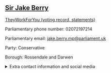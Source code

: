 ## <a href="https://members.parliament.uk/member/4060/contact">Sir Jake Berry</a>

<a href="https://www.theyworkforyou.com/mp/24860/jake_berry/rossendale_and_darwen">TheyWorkForYou (voting record, statements)</a> 

Parliamentary phone number: 02072197214 

Parliamentary email: jake.berry.mp@parliament.uk 

Party: Conservative 

Borough: Rossendale and Darwen 

<details><summary>Extra contact information and social media</summary> 
<li>Website: http://jakeberry.org/</li>
<li>Twitter: https://twitter.com/jakeberry</li>
<li>Constituency office phone number: 01706215547</li>
<li>Constituency office email:</li>
<li>Facebook:</li>
<li>Instagram:</li>
<li>Youtube:</li>
<li>Linkedin:</li>
<li>Government department phone number:</li>
<li>Government department email:</li>
<li>Threads:</li>
<li>Party office phone number:</li>
<li>Party office email:</li>
<li>Tiktok:</li>
</details>